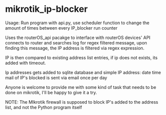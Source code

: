 # mikrotik_ip-blocker

Usage: Run program with api.py, use scheduler function to change the amount of times between every IP_blocker run counter

Uses the routerOS_api pacakge to interface with routerOS devices' API
connects to router and searches log for regex filtered message, upon finding this message, the IP address is filtered via regex expression. 

IP is then compared to existing address list entries, if ip does not exists, its added with timeout.


Ip addresses gets added to sqlite database and simple IP address: date time mail of IP's blocked is sent via email once per day


Anyone is welcome to provide me with some kind of task that needs to be done on mikrotik, I'll be happy to give it a try.

NOTE: The MIkrotik firewall is supposed to block IP's added to the address list, and not the Python program itself
